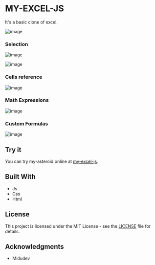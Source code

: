 # MY-EXCEL-JS 
It's a basic clone of excel.

![image](https://github.com/user-attachments/assets/43e89b88-389d-46f6-887f-4a59da1e5083)

### Selection
![image](https://github.com/user-attachments/assets/62204d2a-b31f-4811-8666-96b9f30284dc)

![image](https://github.com/user-attachments/assets/02815120-4b90-486a-8180-2aa826882d1d)

### Cells reference
![image](https://github.com/user-attachments/assets/c09ebcb7-6af6-4d1c-b888-9c4fa416cb2d)

### Math Expressions
![image](https://github.com/user-attachments/assets/e6108cdb-9ba2-4b0f-9811-d3a476ebb63c)

### Custom Formulas
![image](https://github.com/user-attachments/assets/9026ba43-968a-4f5a-898c-8ac5a500cc51)

## Try it

You can try my-asteroid online at [my-excel-js](#). 

## Built With

- Js
- Css
- Html

## License

This project is licensed under the MIT License - see the [LICENSE](LICENSE) file for details.

## Acknowledgments

- Midudev
